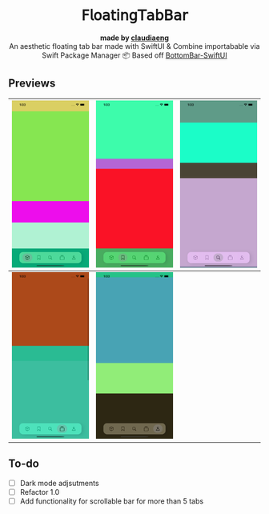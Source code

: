 <h1 align="center">𝖥𝗅𝗈𝖺𝗍𝗂𝗇𝗀𝖳𝖺𝖻𝖡𝖺𝗋</h1>
<div align="center"><strong>made by <a href="https://github.com/claudiaeng">claudiaeng</a></strong></div>
<div align="center">An aesthetic floating tab bar made with SwiftUI & Combine importabable via Swift Package Manager 📦 Based off <a href ="https://github.com/smartvipere75/bottombar-swiftui">BottomBar-SwiftUI</a></div>

## Previews

| ![](screen1.png) | ![](screen2.png) | ![](screen3.png) |
|--|--|--|
| ![](screen4.png) | ![](screen5.png) | |

## To-do
- [ ] Dark mode adjsutments
- [ ] Refactor 1.0
- [ ] Add functionality for scrollable bar for more than 5 tabs
